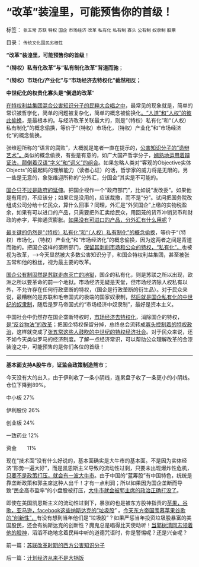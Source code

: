 # “改革”装湟里，可能预售你的首级！

标签： `张五常` `苏联` `特权` `国企` `市场经济` `改革` `私有化` `私有制` `寡头` `公有制` `奴隶制` `股票` 

目录： `传统文化国民劣根性`

**“改革”装湟里，可能预售你的首级**！

**“（特权）私有化改革”与“私有制化改革”背道而驰**；

**“（特权）市场化/产业化”与“市场经济去特权化”截然相反；**

**中世纪化的权贵化寡头是“倒退的改革**”

[在特权利益集团混合公害知识分子的民粹大合唱之中](../../../2012/5/28/最多只有一种经济学是科学的.md)，最常见的现象就是，简单的常识被哲学化，简单的问题被复杂化，简单的概念被偷换化[。“人道”和“人权”的彼此偷换](../../../2011/1/26/人权不是人道，人道透支人权.md)，是最根本的。与经济改革关联最大的，则是“（特权）私有化”和“（人权）私有制化”的概念偷换，等价于“（特权）市场化，（特权）产业化”和“市场经济化”的概念偷换。

张维迎所称的“语言的腐败”，大概就是笔者一直在提示的，[公害知识分子的“诡辩艺术”。](../../../2010/5/4/中国不缺信仰，中国缺乏名词解释.md)类似的概念偷换，有些是有意的，如广大国产哲学分子，[娴熟地运用着辩证法，颠倒着汉语“字义”和“词义”的组合](http://blog.sina.com.cn/s/blog_5563a64d0100czl8.html)。如果忽略人类对“客观的Objective实体Objects”的最起码的理解能力（读者心证）的话，哲学家的威力将是无限的。另一些是无意的，象张维迎所称的“分外汇，分国企”其实是不可能的。

[国企只不过是政府的延伸](../../../2012/5/27/国企是政府机关的延伸，苏联因国企而亡国.md)。把国企视作一个“政府部门”，比如说“发改委”。如果他是有用的，不应该分；如果它是没用的，应该裁撤，而不是“分”。试问把国务院改组成公司分给十亿民众，算什么回事？同理，外汇是“外贸国企”上缴的实物税盈余，如果有可以进口的产品，只需要把外汇卖给民众，用回笼的货币冲销货币和财政的赤字，平抑通货膨胀。[如果没有可进口的产品，分外汇有什么用呢](../../../2009/2/14/外汇不是钱，是物资！“分国企，分外汇”难言吉凶.md)？

[最关键的仍然是“（特权）私有化”和“（人权）私有制化”的概念偷换](../../../2012/3/8/私有化是公有制的一种形式.md)，等价于“（特权）市场化，（特权）产业化”和“市场经济化”的概念偷换，因为这两者之间是背道而驰的。把国企这样的垄断部门，[保留其剥削市场和公众的特权，“私有化”，](../../../2012/2/22/私有制不是私有化，市场经济不是市场化，民主不是选举化.md)也被视为改革，——>今天显然被大多数公害知识分子，和国企特权利益集团，甚至被张五常和他的粉丝，视为最主要的改革。

[国企公有制固然是苏联走向灭亡的地狱](../../../2012/5/29/苏联怎么收税？苏联凭什么补贴国企和加盟共和国？.md)，国企的私有化，则是苏联之所以出现，欧洲之所以要革命的前一个地狱。市场经济无疑是天堂，但市场经济除人权私有以外，不允许存在任何行政垄断的特权，（国企是行政垄断的衍生品）。对于民众来说，最糟糕的是苏联和毛帝国式的极端的国家奴隶制，[然后就是国企私有化的中世纪的奴隶制](../../../2012/4/1/封建社会的生产力比奴隶社会落后.md)，随后是罗马帝国式的“市场经济中奴隶制”，最好是资本主义。

中国社会中仍然存在国企垄断特权时，[市场经济去特权化](../../../2009/11/6/中国社会的解决方案只有一个.md)，消除国企的特权，[是“反谷物法”的改革](../../../2012/2/13/民主进程与革命势不两立.md)；把国企特权保留分掉，总终总会流转成[寡头控制着的特权政治](../../../2011/11/21/寡头型民主增强了黄宗羲效应.md)，这样就变成了[张五常这些人鼓吹的中世纪的特权经济社会](../../../2012/5/16/公有制金字塔模型和张五常的经济学.md)。对于民众来说，还不如今天类似罗马的经济制度。了解一点经济常识，可以帮助公众理解改革的金漆装湟之中，可能预售的是你们各位的首级！

****

**基本面支持A股牛市，证监会政策制造熊市**；

今天没有大的出入，由于伊利收了一条小阴线，连累盘子收了一条更小的小阴线。仓位下降到89%。

中小板 27%

伊利股份 26%

创业板 24%

一致药业 12%

资金　　11%

现在“技术面”没有什么好说的，基本面确实是大牛市的基本面。不是因为实体经济“形势一遍大好”，而是凯恩斯主义导致的流动性过剩，只要未出现爆炸性危机，[只要不是政策打压，就会有一波大牛市](../../../2012/1/18/解除对小盘股的歧视性打压，A股牛市将不惧IPO.md)。由于中国的“蓝筹股”有中国特色，统统是靠垄断政策和郭主席这种人出千！才有一点利润；所以如果因为国企垄断而导致“民企高市盈率”的小盘股被打压，[大牛市就会被郭主席的政治正确打没了](../../../2012/5/7/证监会可以“挽国企将倾之大厦”吗？.md)。

即使在美国凯恩斯主义的流动性过剩下，暴涨的也是被东方股神指责的[苹果，谷歌，亚马逊，facebook这些纳斯达克的“垃圾股](../../../2012/1/5/股市的风险到底有多大？更大的风险从那里来？.md)”
。[今天东方帝国羡慕苹果谷歌的“创新性”，](../../../2011/9/1/乔布斯只是一种货币现象.md)有没有想到当年他们是“垃圾股”？如果严惩当年投资垃圾股暴富的美国股民，还会有纳斯达克的创新性？魔鬼总是唱得比天使动听！[当郭树清同志领着他的股神](../../../2012/4/24/强盗逻辑正在制造空前的金融危机和经济危机.md)，滔滔不绝地念着民粹中听的道德咒语时，你是警惕呢？还是兴奋呢？

前一篇：[苏联改革时期的西方公害知识分子](../../../2012/5/30/苏联改革时期的西方公害知识分子.md)

后一篇：[计划经济从来不是大锅饭](../../../2012/5/31/计划经济从来不是大锅饭.md)